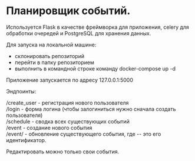 # Планировщик событий.

Используется Flask в качестве фреймворка для приложения, celery для обработки очередей и PostgreSQL для хранения данных.

Для запуска на локальной машине:

- склонировать репозиторий
- перейти в папку репозиторием
- выполнить в командной строке команду docker-compose up -d

Приложение запускается по адресу 127.0.0.1:5000

Эндпоинты:

/create_user - регистрация нового пользователя  
/login - форма логина (чтобы залогиниться нужно сначала создать пользователя)  
/schedule - сводка всех существующих событий  
/event - создание нового события  
/event/<id> - обновление существующего события, где <id> -- это его идентификатор.  

Редактировать можно только свои события.
